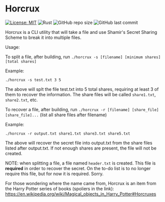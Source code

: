 # Horcrux

[![License: MIT](https://img.shields.io/badge/License-MIT-yellow.svg)](https://opensource.org/licenses/MIT)
![Rust](https://github.com/KevDev13/horcrux/workflows/Rust/badge.svg?branch=main)
![GitHub repo size](https://img.shields.io/github/repo-size/KevDev13/horcrux?style=plastic)
![GitHub last commit](https://img.shields.io/github/last-commit/KevDev13/horcrux?color=green&style=plastic)

Horcrux is a CLI utility that will take a file and use Shamir's Secret Sharing Scheme to break it into multiple files.

Usage:

To split a file, after building, run `./horcrux -s [filename] [minimum shares] [total shares]`

Example:
```
./horcrux -s test.txt 3 5
```
The above will splt the file test.txt into 5 total shares, requiring at least 3 of them to recover the information. The share files will be called `share1.txt`, `share2.txt`, etc.

To recover a file, after building, run `./horcrux -r [filename] [share_file] [share_file]...` (list all share files after filename)

Example:
```
./horcrux -r output.txt share1.txt share3.txt share5.txt
```
The above will recover the secret file into output.txt from the share files listed after output.txt. If not enough shares are present, the file will not be created.

NOTE: when splitting a file, a file named `header.txt` is created. This file is **required** in order to recover the secret. On the to-do list is to no longer require this file, but for now it is required. Sorry.

For those wondering where the name came from, Horcrux is an item from the Harry Potter series of books (spoliers in the link): https://en.wikipedia.org/wiki/Magical_objects_in_Harry_Potter#Horcruxes
